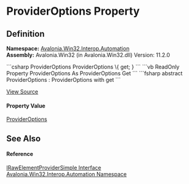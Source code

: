 # ProviderOptions Property




## Definition
**Namespace:** <a href="N_Avalonia_Win32_Interop_Automation">Avalonia.Win32.Interop.Automation</a>  
**Assembly:** Avalonia.Win32 (in Avalonia.Win32.dll) Version: 11.2.0

<Tabs groupId="api-code-preview">
<TabItem value="csharp" label="C#">
```csharp
ProviderOptions ProviderOptions \{ get; }
```
</TabItem>
<TabItem value="vb" label="VB">
```vb
ReadOnly Property ProviderOptions As ProviderOptions
	Get
```
</TabItem>
<TabItem value="fsharp" label="F#">
```fsharp
abstract ProviderOptions : ProviderOptions with get
```
</TabItem>
</Tabs>



<a href="https://github.com/AvaloniaUI/Avalonia/tree/master/src/Windows/Avalonia.Win32/Interop/Automation/IRawElementProviderSimple.cs" title="View the source code">View Source</a>



#### Property Value
<a href="T_Avalonia_Win32_Interop_Automation_ProviderOptions">ProviderOptions</a>

## See Also


#### Reference
<a href="T_Avalonia_Win32_Interop_Automation_IRawElementProviderSimple">IRawElementProviderSimple Interface</a>  
<a href="N_Avalonia_Win32_Interop_Automation">Avalonia.Win32.Interop.Automation Namespace</a>  
